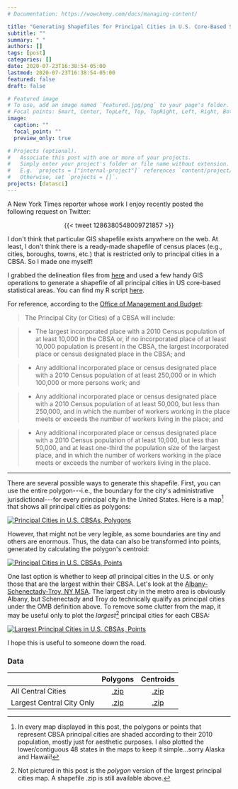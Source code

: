 ```yaml
---
# Documentation: https://wowchemy.com/docs/managing-content/

title: "Generating Shapefiles for Principal Cities in U.S. Core-Based Statistical Areas"
subtitle: ""
summary: " "
authors: []
tags: [post]
categories: []
date: 2020-07-23T16:38:54-05:00
lastmod: 2020-07-23T16:38:54-05:00
featured: false
draft: false

# Featured image
# To use, add an image named `featured.jpg/png` to your page's folder.
# Focal points: Smart, Center, TopLeft, Top, TopRight, Left, Right, BottomLeft, Bottom, BottomRight.
image:
  caption: ""
  focal_point: ""
  preview_only: true

# Projects (optional).
#   Associate this post with one or more of your projects.
#   Simply enter your project's folder or file name without extension.
#   E.g. `projects = ["internal-project"]` references `content/project/deep-learning/index.md`.
#   Otherwise, set `projects = []`.
projects: [datasci]
---
```


A New York Times reporter whose work I enjoy recently posted the following request on Twitter:


<p align="center">
  {{< tweet 1286380548009721857 >}}
</p>

I don't think that particular GIS shapefile exists anywhere on the web. At least, I don't think there is a ready-made shapefile of census places (e.g., cities, boroughs, towns, etc.) that is restricted only to principal cities in a CBSA. So I made one myself!

I grabbed the delineation files from [here](https://www.census.gov/geographies/reference-files/time-series/demo/metro-micro/delineation-files.html) and used a few handy GIS operations to generate a shapefile of all principal cities in US core-based statistical areas. You can find my R script [here](https://github.com/andrewvanleuven/website/blob/master/static/files/code/cbsa_city_shapefile.R).

For reference, according to the [Office of Management and Budget](https://www.govinfo.gov/content/pkg/FR-2010-06-28/html/2010-15605.htm):

> The Principal City (or Cities) of a CBSA will include:

> * The largest incorporated place with a 2010 Census population of at least 10,000 in the CBSA or, if no incorporated place of at least 10,000 population is present in the CBSA, the largest incorporated place or census designated place in the CBSA; and

> * Any additional incorporated place or census designated place with a 2010 Census population of at least 250,000 or in which 100,000 or more persons work; and

> * Any additional incorporated place or census designated place with a 2010 Census population of at least 50,000, but less than 250,000, and in which the number of workers working in the place meets or exceeds the number of workers living in the place; and

> * Any additional incorporated place or census designated place with a 2010 Census population of at least 10,000, but less than 50,000, and at least one-third the population size of the largest place, and in which the number of workers working in the place meets or exceeds the number of workers living in the place.

***

There are several possible ways to generate this shapefile. First, you can use the entire polygon---i.e., the boundary for the city's administrative jurisdictional---for every principal city in the United States. Here is a map[^1] that shows all principal cities as polygons:


[![Principal Cities in U.S. CBSAs, Polygons](/img/maps/principal_cities.png)](https://raw.githubusercontent.com/andrewvanleuven/website/master/static/img/maps/principal_cities.png)

However, that might not be very legible, as some boundaries are tiny and others are enormous. Thus, the data can also be transformed into points, generated by calculating the polygon's centroid:

[![Principal Cities in U.S. CBSAs, Points](/img/maps/principal_city_dots.png)](https://raw.githubusercontent.com/andrewvanleuven/website/master/static/img/maps/principal_city_dots.png)


One last option is whether to keep *all* principal cities in the U.S. or only those that are the largest within their CBSA. Let's look at the [Albany-Schenectady-Troy, NY MSA](https://en.wikipedia.org/wiki/Capital_District,_New_York). The largest city in the metro area is obviously Albany, but Schenectady and Troy do technically qualify as principal cities under the OMB definition above. To remove some clutter from the map, it may be useful only to plot the *largest*[^2] principal cities for each CBSA:

[![Largest Principal Cities in U.S. CBSAs, Points](/img/maps/central_principal_city_dots.png)](https://raw.githubusercontent.com/andrewvanleuven/website/master/static/img/maps/central_principal_city_dots.png)

I hope this is useful to someone down the road.

### Data

|                           | Polygons | Centroids |
|---------------------------|:--------:|:---------:|
| All Central Cities        |[.zip](https://github.com/andrewvanleuven/website/raw/master/static/files/data/shp/us_principal_cities.zip)|[.zip](https://github.com/andrewvanleuven/website/raw/master/static/files/data/shp/us_principal_city_dots.zip)|
| Largest Central City Only |[.zip](https://github.com/andrewvanleuven/website/raw/master/static/files/data/shp/biggest_principal_cities.zip)|[.zip](https://github.com/andrewvanleuven/website/raw/master/static/files/data/shp/biggest_principal_city_dots.zip)|



[^1]: In every map displayed in this post, the polygons or points that represent CBSA principal cities are shaded according to their 2010 population, mostly just for aesthetic purposes. I also plotted the lower/contiguous 48 states in the maps to keep it simple...sorry Alaska and Hawaii!

[^2]: Not pictured in this post is the *polygon* version of the largest principal cities map. A shapefile .zip is still available above.
